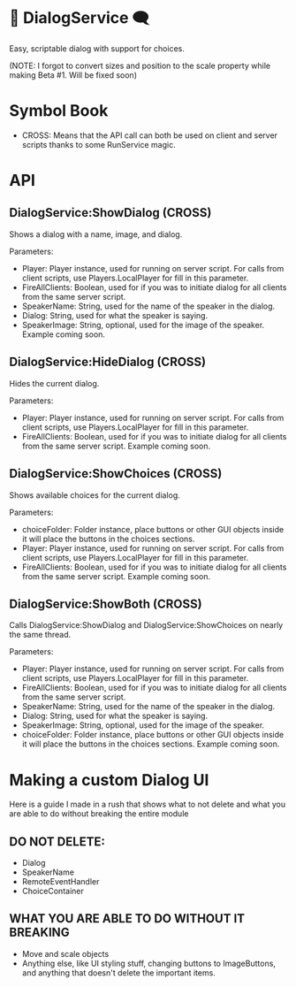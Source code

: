 # 💬 DialogService 🗨️
Easy, scriptable dialog with support for choices.

(NOTE: I forgot to convert sizes and position to the scale property while making Beta #1. Will be fixed soon)

# Symbol Book
- CROSS: Means that the API call can both be used on client and server scripts thanks to some RunService magic.

# API
## DialogService:ShowDialog (CROSS)

Shows a dialog with a name, image, and dialog.

Parameters:
- Player: Player instance, used for running on server script. For calls from client scripts, use Players.LocalPlayer for fill in this parameter.
- FireAllClients: Boolean, used for if you was to initiate dialog for all clients from the same server script.
- SpeakerName: String, used for the name of the speaker in the dialog.
- Dialog: String, used for what the speaker is saying.
- SpeakerImage: String, optional, used for the image of the speaker.
Example coming soon.

## DialogService:HideDialog (CROSS)

Hides the current dialog.

Parameters:
- Player: Player instance, used for running on server script. For calls from client scripts, use Players.LocalPlayer for fill in this parameter.
- FireAllClients: Boolean, used for if you was to initiate dialog for all clients from the same server script.
Example coming soon.

## DialogService:ShowChoices (CROSS)

Shows available choices for the current dialog.

Parameters:
- choiceFolder: Folder instance, place buttons or other GUI objects inside it will place the buttons in the choices sections.
- Player: Player instance, used for running on server script. For calls from client scripts, use Players.LocalPlayer for fill in this parameter.
- FireAllClients: Boolean, used for if you was to initiate dialog for all clients from the same server script.
Example coming soon.

## DialogService:ShowBoth (CROSS)

Calls DialogService:ShowDialog and DialogService:ShowChoices on nearly the same thread.

Parameters:
- Player: Player instance, used for running on server script. For calls from client scripts, use Players.LocalPlayer for fill in this parameter.
- FireAllClients: Boolean, used for if you was to initiate dialog for all clients from the same server script.
- SpeakerName: String, used for the name of the speaker in the dialog.
- Dialog: String, used for what the speaker is saying.
- SpeakerImage: String, optional, used for the image of the speaker.
- choiceFolder: Folder instance, place buttons or other GUI objects inside it will place the buttons in the choices sections.
Example coming soon.


# Making a custom Dialog UI
Here is a guide I made in a rush that shows what to not delete and what you are able to do without breaking the entire module

## DO NOT DELETE:
- Dialog
- SpeakerName
- RemoteEventHandler
- ChoiceContainer

## WHAT YOU ARE ABLE TO DO WITHOUT IT BREAKING
- Move and scale objects
- Anything else, like UI styling stuff, changing buttons to ImageButtons, and anything that doesn't delete the important items.
